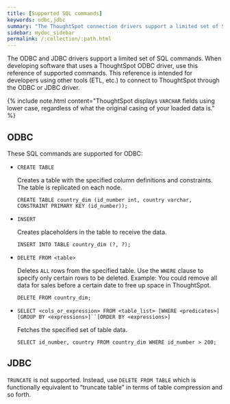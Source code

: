 ```yaml
---
title: [Supported SQL commands]
keywords: odbc,jdbc
summary: "The ThoughtSpot connection drivers support a limited set of SQL commands."
sidebar: mydoc_sidebar
permalink: /:collection/:path.html
---
```

The ODBC and JDBC drivers support a limited set of SQL commands. When developing
software that uses a ThoughtSpot ODBC driver, use this reference of supported
commands. This reference is intended for developers using other tools (ETL,
etc.) to connect to ThoughtSpot through the ODBC or JDBC driver.

{% include note.html content="ThoughtSpot displays `VARCHAR` fields using lower case, regardless of what the original casing of your loaded data is." %}

## ODBC

These SQL commands are supported for ODBC:

* `CREATE TABLE`

    Creates a table with the specified column definitions and constraints. The table is replicated on each node.

     ```
    CREATE TABLE country_dim (id_number int, country varchar, CONSTRAINT PRIMARY KEY (id_number));
    ```

* `INSERT`

    Creates placeholders in the table to receive the data.

    ```
    INSERT INTO TABLE country_dim (?, ?);
    ```

* `DELETE FROM <table>`

    Deletes `ALL` rows from the specified table. Use the `WHERE` clause to specify only certain rows to be deleted. Example: You could remove all data for sales before a certain date to free up space in ThoughtSpot.

    ```
    DELETE FROM country_dim;
    ```
* `SELECT <cols_or_expression> FROM <table_list> [WHERE <predicates>] [GROUP BY <expressions>]``[ORDER BY <expressions>]`

    Fetches the specified set of table data.

    ```
    SELECT id_number, country FROM country_dim WHERE id_number > 200;
    ```

## JDBC

`TRUNCATE` is not supported. Instead, use `DELETE FROM TABLE` which is
functionally equivalent to “truncate table” in terms of table compression and so
forth.
